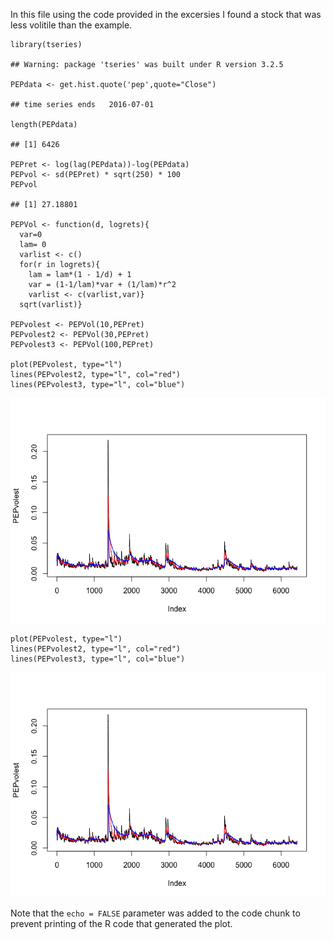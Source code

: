 In this file using the code provided in the excersies I found a stock
that was less volitile than the example.

    library(tseries)

    ## Warning: package 'tseries' was built under R version 3.2.5

    PEPdata <- get.hist.quote('pep',quote="Close")

    ## time series ends   2016-07-01

    length(PEPdata)

    ## [1] 6426

    PEPret <- log(lag(PEPdata))-log(PEPdata)
    PEPvol <- sd(PEPret) * sqrt(250) * 100
    PEPvol 

    ## [1] 27.18801

    PEPVol <- function(d, logrets){ 
      var=0 
      lam= 0 
      varlist <- c() 
      for(r in logrets){
        lam = lam*(1 - 1/d) + 1
        var = (1-1/lam)*var + (1/lam)*r^2
        varlist <- c(varlist,var)} 
      sqrt(varlist)}

    PEPvolest <- PEPVol(10,PEPret)
    PEPvolest2 <- PEPVol(30,PEPret)
    PEPvolest3 <- PEPVol(100,PEPret)

    plot(PEPvolest, type="l")
    lines(PEPvolest2, type="l", col="red")
    lines(PEPvolest3, type="l", col="blue")

![](Pepsi_Vol_files/figure-markdown_strict/unnamed-chunk-1-1.png)<!-- -->

    plot(PEPvolest, type="l")
    lines(PEPvolest2, type="l", col="red")
    lines(PEPvolest3, type="l", col="blue")

![](Pepsi_Vol_files/figure-markdown_strict/unnamed-chunk-2-1.png)<!-- -->

Note that the `echo = FALSE` parameter was added to the code chunk to
prevent printing of the R code that generated the plot.
